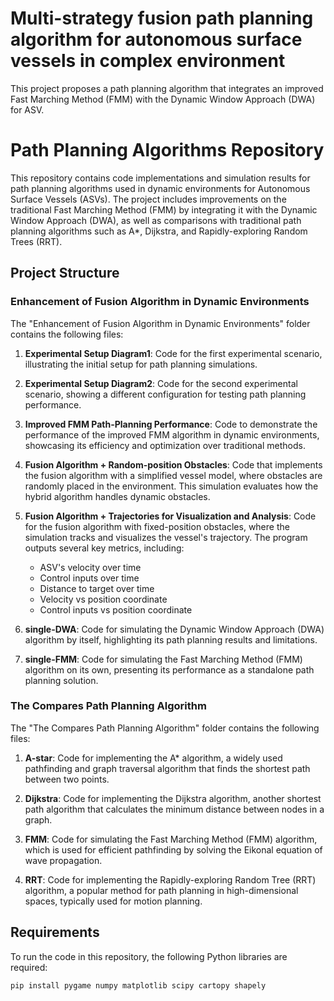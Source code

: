 # Multi-strategy fusion path planning algorithm for autonomous surface vessels in complex environment
This project proposes a path planning algorithm that integrates an improved Fast Marching Method (FMM) with the Dynamic Window Approach (DWA) for ASV. 

# Path Planning Algorithms Repository

This repository contains code implementations and simulation results for path planning algorithms used in dynamic environments for Autonomous Surface Vessels (ASVs). The project includes improvements on the traditional Fast Marching Method (FMM) by integrating it with the Dynamic Window Approach (DWA), as well as comparisons with traditional path planning algorithms such as A*, Dijkstra, and Rapidly-exploring Random Trees (RRT).

## Project Structure

### Enhancement of Fusion Algorithm in Dynamic Environments
The "Enhancement of Fusion Algorithm in Dynamic Environments" folder contains the following files:

1. **Experimental Setup Diagram1**: Code for the first experimental scenario, illustrating the initial setup for path planning simulations.

2. **Experimental Setup Diagram2**: Code for the second experimental scenario, showing a different configuration for testing path planning performance.

3. **Improved FMM Path-Planning Performance**: Code to demonstrate the performance of the improved FMM algorithm in dynamic environments, showcasing its efficiency and optimization over traditional methods.

4. **Fusion Algorithm + Random-position Obstacles**: Code that implements the fusion algorithm with a simplified vessel model, where obstacles are randomly placed in the environment. This simulation evaluates how the hybrid algorithm handles dynamic obstacles.

5. **Fusion Algorithm + Trajectories for Visualization and Analysis**: Code for the fusion algorithm with fixed-position obstacles, where the simulation tracks and visualizes the vessel's trajectory. The program outputs several key metrics, including:
   - ASV's velocity over time
   - Control inputs over time
   - Distance to target over time
   - Velocity vs position coordinate
   - Control inputs vs position coordinate

6. **single-DWA**: Code for simulating the Dynamic Window Approach (DWA) algorithm by itself, highlighting its path planning results and limitations.

7. **single-FMM**: Code for simulating the Fast Marching Method (FMM) algorithm on its own, presenting its performance as a standalone path planning solution.

### The Compares Path Planning Algorithm
The "The Compares Path Planning Algorithm" folder contains the following files:

1. **A-star**: Code for implementing the A* algorithm, a widely used pathfinding and graph traversal algorithm that finds the shortest path between two points.

2. **Dijkstra**: Code for implementing the Dijkstra algorithm, another shortest path algorithm that calculates the minimum distance between nodes in a graph.

3. **FMM**: Code for simulating the Fast Marching Method (FMM) algorithm, which is used for efficient pathfinding by solving the Eikonal equation of wave propagation.

4. **RRT**: Code for implementing the Rapidly-exploring Random Tree (RRT) algorithm, a popular method for path planning in high-dimensional spaces, typically used for motion planning.

## Requirements

To run the code in this repository, the following Python libraries are required:

```bash
pip install pygame numpy matplotlib scipy cartopy shapely
